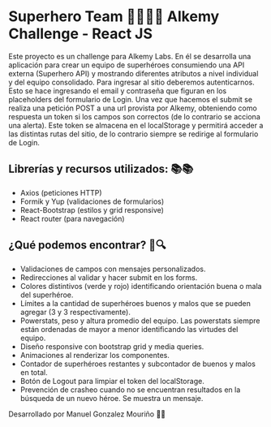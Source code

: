 # Superhero Team 🦸‍♂️🦸‍♀ Alkemy Challenge - React JS

  Este proyecto es un challenge para Alkemy Labs. En él se desarrolla una aplicación para crear un equipo de superhéroes consumiendo una API externa (Superhero API) y mostrando diferentes atributos a nivel individual y del equipo consolidado.
  Para ingresar al sitio deberemos autenticarnos. Esto se hace ingresando el email y contraseña que figuran en los placeholders del formulario de Login. Una vez que hacemos el submit se realiza una petición POST a una url provista por Alkemy, obteniendo como respuesta un token si los campos son correctos (de lo contrario se acciona una alerta). Este token se almacena en el localStorage y permitirá acceder a las distintas rutas del sitio, de lo contrario siempre se redirige al formulario de Login.

## Librerías y recursos utilizados: 📚📚
  - Axios (peticiones HTTP)
  - Formik y Yup (validaciones de formularios)
  - React-Bootstrap (estilos y grid responsive)
  - React router (para navegación)

## ¿Qué podemos encontrar? 🌟🔍
  - Validaciones de campos con mensajes personalizados.
  - Redirecciones al validar y hacer submit en los forms.
  - Colores distintivos (verde y rojo) identificando orientación buena o mala del superhéroe.
  - Límites a la cantidad de superhéroes buenos y malos que se pueden agregar (3 y 3 respectivamente).
  - Powerstats, peso y altura promedio del equipo. Las powerstats siempre están ordenadas de mayor a menor identificando las virtudes del equipo.
  - Diseño responsive con bootstrap grid y media queries.
  - Animaciones al renderizar los componentes.
  - Contador de superhéroes restantes y subcontador de buenos y malos en total.
  - Botón de Logout para limpiar el token del localStorage.
  - Prevención de crasheo cuando no se encuentran resultados en la búsqueda de un nuevo héroe. Se muestra un mensaje.

Desarrollado por Manuel Gonzalez Mouriño 👨‍💻
